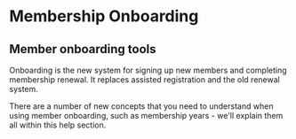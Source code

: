 # Membership Onboarding

## Member onboarding tools

Onboarding is the new system for signing up new members and completing membership renewal. It replaces assisted registration and the old renewal system.

There are a number of new concepts that you need to understand when using member onboarding, such as membership years - we'll explain them all within this help section.